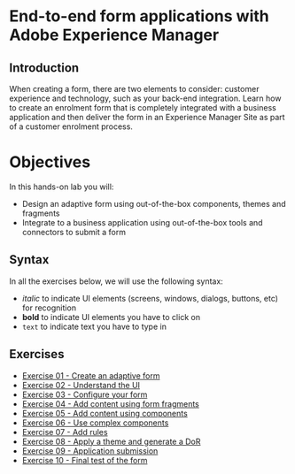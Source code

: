 # End-to-end form applications with Adobe Experience Manager

## Introduction
When creating a form, there are two elements to consider: customer experience and technology, such as your back-end integration. Learn how to create an enrolment form that is completely integrated with a business application and then deliver the form in an Experience Manager Site as part of a customer enrolment process.

# Objectives
In this hands-on lab you will:  
* Design an adaptive form using out-of-the-box components, themes and fragments
* Integrate to a business application using out-of-the-box tools and connectors to submit a form


## Syntax
In all the exercises below, we will use the following syntax:
* *italic* to indicate UI elements (screens, windows, dialogs, buttons, etc) for recognition
* **bold** to indicate UI elements you have to click on
* `text` to indicate text you have to type in

## Exercises
* [Exercise 01 - Create an adaptive form](exercise01/)
* [Exercise 02 - Understand the UI](exercise02/)
* [Exercise 03 - Configure your form](exercise03/)
* [Exercise 04 - Add content using form fragments](exercise04/)
* [Exercise 05 - Add content using components](exercise05/)
* [Exercise 06 - Use complex components](exercise06/)
* [Exercise 07 - Add rules](exercise07/)
* [Exercise 08 - Apply a theme and generate a DoR](exercise08/)
* [Exercise 09 - Application submission](exercise09/)
* [Exercise 10 - Final test of the form](exercise10/)

